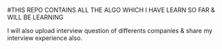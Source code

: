 #THIS REPO CONTAINS ALL THE ALGO WHICH I HAVE LEARN SO FAR & WILL BE LEARNING


I will also upload interview question of differents companies & share my interview experience also.